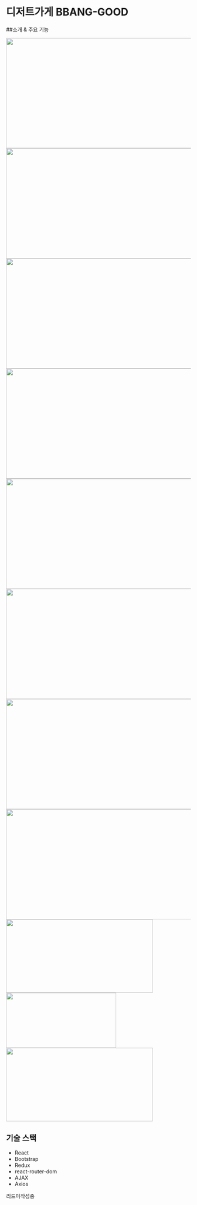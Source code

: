 # 디저트가게 BBANG-GOOD

##소개 & 주요 기능

<img src="https://github.com/yunyoung0531/bbang-good/assets/68066598/7cd7989b-5c2f-4de0-9c37-343560a97890.png"  width="600" height="300"/>
<img src="https://github.com/yunyoung0531/bbang-good/assets/68066598/f756bfab-5f78-4f14-b116-31d5a523694d.png"  width="600" height="300"/>
<img src="https://github.com/yunyoung0531/bbang-good/assets/68066598/1e745e64-495b-4cec-9cdf-bc7b92599369.png"  width="600" height="300"/>
<img src="https://github.com/yunyoung0531/bbang-good/assets/68066598/d0e9f531-6d76-46b7-b84e-46888b29c064.png"  width="600" height="300"/>
<img src="(https://github.com/yunyoung0531/BBANG-GOOD/assets/68066598/d92bfaf8-8b4b-4f5e-a851-a65e9eeaa7f1.png"  width="600" height="300"/>




<img src="https://github.com/yunyoung0531/BBANG-GOOD/assets/68066598/d600f18a-0ee1-4377-91ee-1baaa865a396.png"  width="600" height="300"/>
<img src="https://github.com/yunyoung0531/bbang-good/assets/68066598/852de149-8077-4247-9b03-6a1a72dc0ce2.png"  width="600" height="300"/>
<img src="https://github.com/yunyoung0531/bbang-good/assets/68066598/28f0c770-6622-4f6d-ab4e-a3a12568dde2.png"  width="600" height="300"/>
<img src="https://github.com/yunyoung0531/BBANG-GOOD/assets/68066598/dae365e4-1939-430e-b6c1-69816814754d.png"  width="400" height="200"/>

<img src="https://github.com/yunyoung0531/bbang-good/assets/68066598/8d80362b-d229-4950-ac6e-539c264e8f8b.png"  width="300" height="150"/>
<img src="https://github.com/yunyoung0531/bbang-good/assets/68066598/ca4c7e49-83b5-4fd9-aa60-ff536ca96619.png"  width="400" height="200"/>


## 기술 스택

- React
- Bootstrap
- Redux
- react-router-dom
- AJAX
- Axios

리드미작성중
